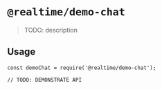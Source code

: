 # `@realtime/demo-chat`

> TODO: description

## Usage

```
const demoChat = require('@realtime/demo-chat');

// TODO: DEMONSTRATE API
```
